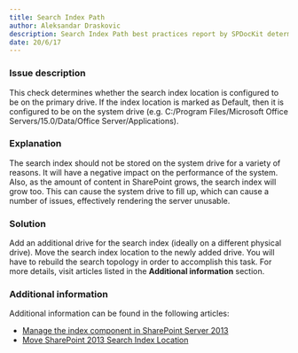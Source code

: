 ```yaml
---
title: Search Index Path
author: Aleksandar Draskovic
description: Search Index Path best practices report by SPDocKit determines whether the search index location is configured to be on the primary drive.
date: 20/6/17
---
```

### Issue description

This check determines whether the search index location is configured to be on the primary drive. If the index location is marked as Default, then it is configured to be on the system drive (e.g. C:/Program Files/Microsoft Office Servers/15.0/Data/Office Server/Applications).

### Explanation

The search index should not be stored on the system drive for a variety of reasons. It will have a negative impact on the performance of the system. Also, as the amount of content in SharePoint grows, the search index will grow too. This can cause the system drive to fill up, which can cause a number of issues, effectively rendering the server unusable.

### Solution

Add an additional drive for the search index (ideally on a different physical drive). Move the search index location to the newly added drive. You will have to rebuild the search topology in order to accomplish this task. For more details, visit articles listed in the __Additional information__ section.

### Additional information

Additional information can be found in the following articles:

* [Manage the index component in SharePoint Server 2013](https://technet.microsoft.com/en-us/library/jj862355.aspx)
* [Move SharePoint 2013 Search Index Location](https://gallery.technet.microsoft.com/office/Move-SharePoint-2013-242869e2)
